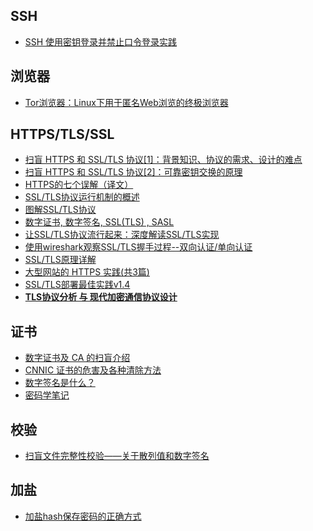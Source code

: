 ## SSH
 - [SSH 使用密钥登录并禁止口令登录实践](2015_07_08_001.md)

## 浏览器
 - [Tor浏览器：Linux下用于匿名Web浏览的终极浏览器](https://linux.cn/article-5778-1.html)

## HTTPS/TLS/SSL
 - [扫盲 HTTPS 和 SSL/TLS 协议[1]：背景知识、协议的需求、设计的难点](2015_05_23_002.md)
 - [扫盲 HTTPS 和 SSL/TLS 协议[2]：可靠密钥交换的原理](2015_05_23_003.md)
 - [HTTPS的七个误解（译文）](待定)
 - [SSL/TLS协议运行机制的概述](2015_05_23_010.md)
 - [图解SSL/TLS协议](2015_05_23_011.md)
 - [数字证书, 数字签名, SSL(TLS) , SASL](http://www.cnblogs.com/mailingfeng/archive/2012/07/18/2597392.html)
 - [让SSL/TLS协议流行起来：深度解读SSL/TLS实现](http://netsecurity.51cto.com/art/201505/476337_all.htm)
 - [使用wireshark观察SSL/TLS握手过程--双向认证/单向认证 ](http://blog.csdn.net/fw0124/article/details/40983787)
 - [SSL/TLS原理详解](http://segmentfault.com/a/1190000002554673)
 - [大型网站的 HTTPS 实践(共3篇)](http://op.baidu.com/2015/04/https-s01a01/)
 - [SSL/TLS部署最佳实践v1.4](http://hardenedlinux.org/jekyll/update/2015/07/28/ssl-tls-deployment-1.4.html)
 - [**TLS协议分析 与 现代加密通信协议设计**](https://blog.helong.info/blog/2015/09/06/tls-protocol-analysis-and-crypto-protocol-design/)

## 证书
 - [数字证书及 CA 的扫盲介绍](2015_05_23_004.md)
 - [CNNIC 证书的危害及各种清除方法](2015_05_23_005.md)
 - [数字签名是什么？](2015_05_23_008.md)
 - [密码学笔记](2015_05_23_009.md)

## 校验
 - [扫盲文件完整性校验——关于散列值和数字签名](2015_05_23_006.md)

## 加盐
 - [加盐hash保存密码的正确方式](http://drops.wooyun.org/papers/1066)
